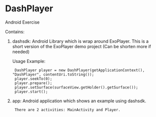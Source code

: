 # DashPlayer

Android Exercise

Contains:

1. dashsdk: Android Library which is wrap around ExoPlayer. This is a short version of the ExoPlayer demo project (Can be shorten more if needed)


   Usage Example:

        DashPlayer player = new DashPlayer(getApplicationContext(),  "DashPlayer", contentUri.toString());
        player.seekTo(0);
        player.prepare();
        player.setSurface(surfaceView.getHolder().getSurface());
        player.start();

2. app: Android application which shows an example using dashsdk.

        There are 2 activities: MainActivity and Player.



